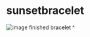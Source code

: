 # sunsetbracelet

![image](https://github.com/user-attachments/assets/dbc89d2d-7dbf-4733-8891-439d443ba78e)
finished bracelet ^
